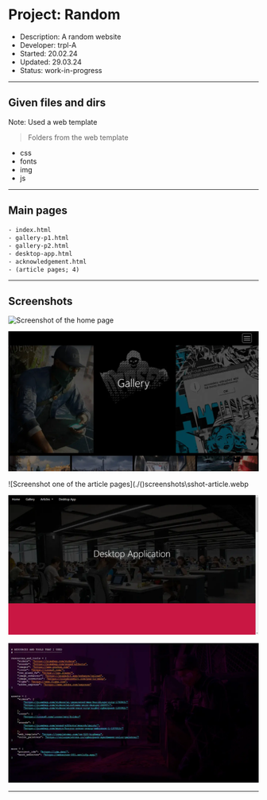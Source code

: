 # Project:      Random
- Description:  A random website
- Developer:    trpl-A
- Started:      20.02.24
- Updated:      29.03.24
- Status:       work-in-progress
---

## Given files and dirs
Note: Used a web template
> Folders from the web template
- css
- fonts
- img
- js 
---

## Main pages
```
- index.html
- gallery-p1.html
- gallery-p2.html
- desktop-app.html
- acknowledgement.html
- (article pages; 4)
```
---

## Screenshots

![Screenshot of the home page](()screenshots\sshot-home.webp "Home page")

![Screenshot of the gallery page](/()screenshots\sshot-gallery.webp "Gallery page")

![Screenshot one of the article pages](./()screenshots\sshot-article.webp

![Desktop application](./()screenshots\sshot-app.webp)

![Acknowledgements](/()screenshots\sshot-ackn.webp)  

---